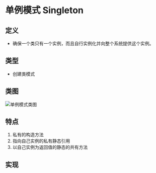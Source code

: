 # 单例模式 Singleton
## 定义
* 确保一个类只有一个实例，而且自行实例化并向整个系统提供这个实例。
## 类型
* 创建类模式
## 类图
![单例模式类图](http://i.imgur.com/7RqSQu3.jpg)
## 特点
1. 私有的构造方法
2. 指向自己实例的私有静态引用
3. 以自己实例为返回值的静态的共有方法
## 实现
